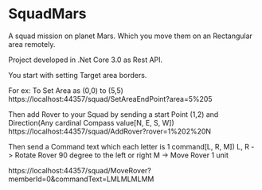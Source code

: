 # SquadMars
A squad mission on planet Mars. Which you move them on an Rectangular area remotely.

Project developed in .Net Core 3.0 as Rest API.

You start with setting Target area borders.

For ex:
To Set Area as (0,0) to (5,5)
https://localhost:44357/squad/SetAreaEndPoint?area=5%205

Then add Rover to your Squad by sending a start Point (1,2) and Direction(Any cardinal Compass value[N, E, S, W])
https://localhost:44357/squad/AddRover?rover=1%202%20N

Then send a Command text which each letter is 1 command[L, R, M])
L, R - > Rotate Rover 90 degree to the left or right
M -> Move Rover 1 unit

https://localhost:44357/squad/MoveRover?memberId=0&commandText=LMLMLMLMM
